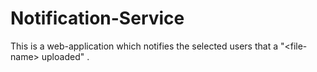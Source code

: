 # Notification-Service
This is a web-application which notifies the selected users that a "&lt;file-name> uploaded" .

